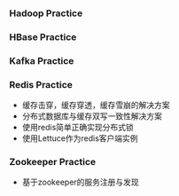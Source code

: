 ### Hadoop Practice

### HBase Practice

### Kafka Practice

### Redis Practice

- 缓存击穿，缓存穿透，缓存雪崩的解决方案
- 分布式数据库与缓存双写一致性解决方案
- 使用redis简单正确实现分布式锁
- 使用Lettuce作为redis客户端实例

### Zookeeper Practice

- 基于zookeeper的服务注册与发现